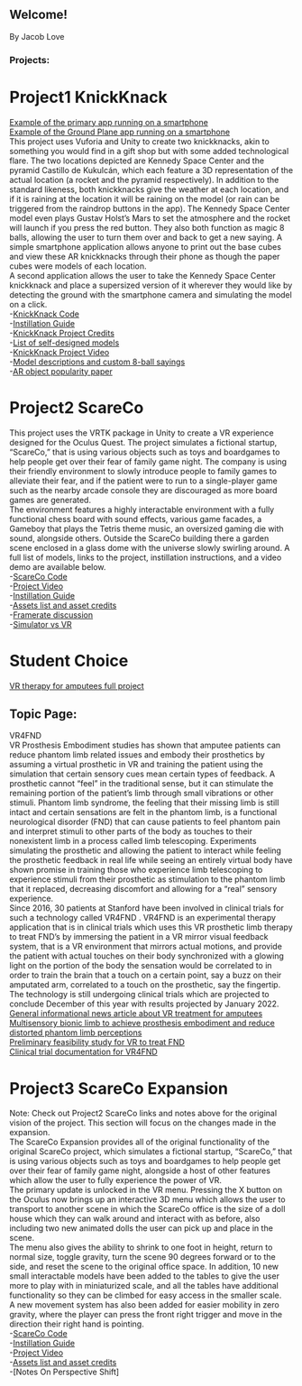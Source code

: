 ## Welcome!
By Jacob Love

### Projects:


# Project1 KnickKnack
[Example of the primary app running on a smartphone](https://github.com/JacobLove1/Site/blob/92f249924df36d2dbf9b63fa88e0eae7505a9ea3/Screenshot_20210920-135740_KnickKnack.jpg)\
[Example of the Ground Plane app running on a smartphone](https://github.com/JacobLove1/Site/blob/92f249924df36d2dbf9b63fa88e0eae7505a9ea3/Screenshot_20210918-161930_Ground.jpg)\
This project uses Vuforia and Unity to create two knickknacks, akin to something you would find in a gift 
shop but with some added technological flare. The two locations depicted are Kennedy Space Center and the pyramid Castillo de Kukulcán, which each feature a 3D representation of the actual location (a rocket and the pyramid respectively). In addition to the standard likeness, both knickknacks give the weather at each location, and if it is raining at the location it will be raining on the model (or rain can be triggered from the raindrop buttons in the app). The Kennedy Space Center model even plays Gustav Holst’s Mars to set the atmosphere and the rocket will launch if you press the red button. They also both function as magic 8 balls, allowing the user to turn them over and back to get a new saying. A simple smartphone application allows anyone to print out the base cubes and view these AR knickknacks through their phone as though the paper cubes were models of each location.\
A second application allows the user to take the Kennedy Space Center knickknack and place a supersized version of it wherever they would like by detecting the ground with the smartphone camera and simulating the model on a click.\
-[KnickKnack Code](https://github.com/JacobLove1/TrinketProject)\
-[Instillation Guide](https://github.com/JacobLove1/Site/blob/534d40d4d764ac0622a1dc6864ba73545bf9137e/Instillation%20Instructions.docx)\
-[KnickKnack Project Credits](https://github.com/JacobLove1/Site/blob/main/VRCREDITS.txt)\
-[List of self-designed models](https://github.com/JacobLove1/Site/blob/51c68821b93d8a0f5fc4ad27239d63b827c7491a/Self%20Designed%20Models.pdf)\
-[KnickKnack Project Video](https://youtu.be/L9n7vWq3tWQ)\
-[Model descriptions and custom 8-ball sayings](https://github.com/JacobLove1/Site/blob/20532df4fbc2def1a0937a222ce9c0f5bf21322a/Model%20depiction%20and%208ball%20description.docx)\
-[AR object popularity paper](https://github.com/JacobLove1/Site/blob/534d40d4d764ac0622a1dc6864ba73545bf9137e/The%20future%20of%20AR.docx)

# Project2 ScareCo
This project uses the VRTK package in Unity to create a VR experience designed for the Oculus Quest. The project simulates a fictional startup, “ScareCo,” that is using various objects such as toys and boardgames to help people get over their fear of family game night. The company is using their friendly environment to slowly introduce people to family games to alleviate their fear, and if the patient were to run to a single-player game such as the nearby arcade console they are discouraged as more board games are generated.\
The environment features a highly interactable environment with a fully functional chess board with sound effects, various game facades, a Gameboy that plays the Tetris theme music, an oversized gaming die with sound, alongside others. Outside the ScareCo building there a garden scene enclosed in a glass dome with the universe slowly swirling around. A full list of models, links to the project, instillation instructions, and a video demo are available below.\
-[ScareCo Code](https://github.com/JacobLove1/ScareCO.git)\
-[Project Video](https://youtu.be/cNBYeYwCPxs)\
-[Instillation Guide](https://github.com/JacobLove1/Site/blob/fa9cc5f457e1b987e63d165c5b570a987ac394d5/Instillation%20InstructionsP2.docx)\
-[Assets list and asset credits](https://github.com/JacobLove1/Site/blob/cb8464e757c7d6357ab0134ef6d52d77b461a515/VRP2Assets.docx)\
-[Framerate discussion](https://github.com/JacobLove1/Site/blob/b0f1967ae7dd1c30699352a01417750b93dc3f39/FramerateP2.docx)\
-[Simulator vs VR](https://github.com/JacobLove1/Site/blob/d781fa52cdf8b104d5515266d7738fc8ccf63a00/Simulated%20vs%20headset%20VR.docx)

# Student Choice
[VR therapy for amputees full project](https://jacoblove1.github.io/StudentChoice/)
## Topic Page:
VR4FND\
VR Prosthesis Embodiment studies has shown that amputee patients can reduce phantom limb related issues and embody their prosthetics by assuming a virtual prosthetic in VR and training the patient using the simulation that certain sensory cues mean certain types of feedback. 
A prosthetic cannot “feel” in the traditional sense, but it can stimulate the remaining portion of the patient’s limb through small vibrations or other stimuli. Phantom limb syndrome, the feeling that their missing limb is still intact and certain sensations are felt in the phantom limb, is a functional neurological disorder (FND) that can cause patients to feel phantom pain and interpret stimuli to other parts of the body as touches to their nonexistent limb in a process called limb telescoping. Experiments simulating the prosthetic and allowing the patient to interact while feeling the prosthetic feedback in real life while seeing an entirely virtual body have shown promise in training those who experience limb telescoping to experience stimuli from their prosthetic as stimulation to the phantom limb that it replaced, decreasing discomfort and allowing for a “real” sensory experience.\
Since 2016, 30 patients at Stanford have been involved in clinical trials for such a technology called VR4FND .
VR4FND is an experimental therapy application that is in clinical trials which uses this VR prosthetic limb therapy to treat FND’s by immersing the patient in a VR mirror visual feedback system, that is a VR environment that mirrors actual motions, and provide the patient with actual touches on their body synchronized with a glowing light on the portion of the body the sensation would be correlated to in order to train the brain that a touch on a certain point, say a buzz on their amputated arm, correlated to a touch on the prosthetic, say the fingertip.\
The technology is still undergoing clinical trials which are projected to conclude December of this year with results projected by January 2022.\
[General informational news article about VR treatment for amputees](https://www.mobihealthnews.com/content/researchers-pair-vr-tactile-prosthetics-fight-amputees-phantom-limb-sensations)\
[Multisensory bionic limb to achieve prosthesis embodiment and reduce distorted phantom limb perceptions](https://jnnp.bmj.com/content/90/7/833)\
[Preliminary feasibility study for VR to treat FND](https://pubmed.ncbi.nlm.nih.gov/31687867/)\
[Clinical trial documentation for VR4FND](https://clinicaltrials.gov/ct2/show/NCT02764476)


# Project3 ScareCo Expansion
Note: Check out Project2 ScareCo links and notes above for the original vision of the project. This section will focus on the changes made in the expansion.\
The ScareCo Expansion provides all of the original functionality of the original ScareCo project, which simulates a fictional startup, “ScareCo,” that is using various objects such as toys and boardgames to help people get over their fear of family game night, alongside a host of other features which allow the user to fully experience the power of VR.\
The primary update is unlocked in the VR menu. Pressing the X button on the Oculus now brings up an interactive 3D menu which allows the user to transport to another scene in which the ScareCo office is the size of a doll house which they can walk around and interact with as before, also including two new animated dolls the user can pick up and place in the scene.\
The menu also gives the ability to shrink to one foot in height, return to normal size, toggle gravity, turn the scene 90 degrees forward or to the side, and reset the scene to the original office space. In addition, 10 new small interactable models have been added to the tables to give the user more to play with in miniaturized scale, and all the tables have additional functionality so they can be climbed for easy access in the smaller scale.\
A new movement system has also been added for easier mobility in zero gravity, where the player can press the front right trigger and move in the direction their right hand is pointing.\
-[ScareCo Code](https://github.com/JacobLove1/ScareCO.git)\
-[Instillation Guide](https://github.com/JacobLove1/Site/blob/36420fd12580a2ecb43297109b4cc00d69feff33/Instillation%20InstructionsP3.docx)\
-[Project Video](https://www.youtube.com/)\
-[Assets list and asset credits](https://github.com/JacobLove1/Site/blob/5451abfd10430fd8d31f886e043ac0afaefd3385/VRP3Assets.docx)\
-[Notes On Perspective Shift]
